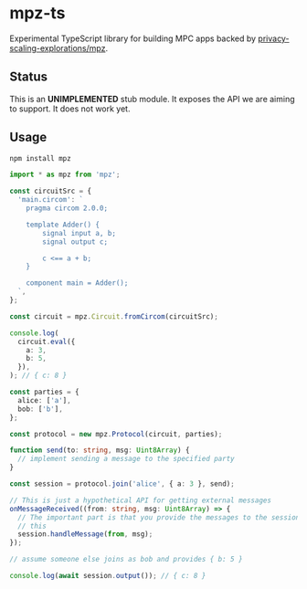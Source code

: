 # mpz-ts

Experimental TypeScript library for building MPC apps backed by
[privacy-scaling-explorations/mpz](https://github.com/privacy-scaling-explorations/mpz).

## Status

This is an **UNIMPLEMENTED** stub module. It exposes the API we are aiming to
support. It does not work yet.

## Usage

```sh
npm install mpz
```

```ts
import * as mpz from 'mpz';

const circuitSrc = {
  'main.circom': `
    pragma circom 2.0.0;

    template Adder() {
        signal input a, b;
        signal output c;

        c <== a + b;
    }

    component main = Adder();
  `,
};

const circuit = mpz.Circuit.fromCircom(circuitSrc);

console.log(
  circuit.eval({
    a: 3,
    b: 5,
  }),
); // { c: 8 }

const parties = {
  alice: ['a'],
  bob: ['b'],
};

const protocol = new mpz.Protocol(circuit, parties);

function send(to: string, msg: Uint8Array) {
  // implement sending a message to the specified party
}

const session = protocol.join('alice', { a: 3 }, send);

// This is just a hypothetical API for getting external messages
onMessageReceived((from: string, msg: Uint8Array) => {
  // The important part is that you provide the messages to the session like
  // this
  session.handleMessage(from, msg);
});

// assume someone else joins as bob and provides { b: 5 }

console.log(await session.output()); // { c: 8 }
```

